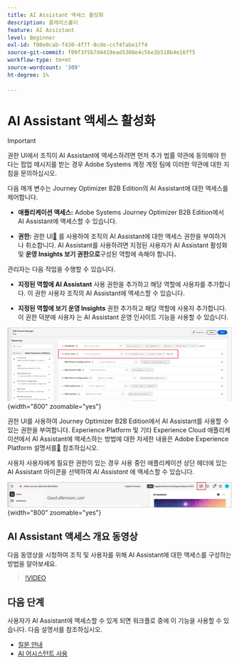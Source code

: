 ```yaml
---
title: AI Assistant 액세스 활성화
description: 플레이스홀더
feature: AI Assistant
level: Beginner
exl-id: f08e0cab-f430-4f7f-8cde-ccf4fabe1ff4
source-git-commit: f09f3f5b7d4419ead5308e4c5be3b518b4e16ff5
workflow-type: tm+mt
source-wordcount: '309'
ht-degree: 1%

---
```


# AI Assistant 액세스 활성화

>[!IMPORTANT]
>
>권한 UI에서 조직이 AI Assistant에 액세스하려면 먼저 추가 법률 약관에 동의해야 한다는 팝업 메시지를 받는 경우 Adobe Systems 계정 계정 팀에 이러한 약관에 대한 지침을 문의하십시오.

다음 매개 변수는 Journey Optimizer B2B Edition의 AI Assistant에 대한 액세스를 제어합니다.

* **애플리케이션 액세스:** Adobe Systems Journey Optimizer B2B Edition에서 AI Assistant에 액세스할 수 있습니다.

* **권한:** 권한 UI[&#128279;](https://experienceleague.adobe.com/en/docs/experience-platform/access-control/abac/permissions-ui/permissions) 를 사용하여 조직의 AI Assistant에 대한 액세스 권한을 부여하거나 취소합니다. AI Assistant를 사용하려면 지정된 사용자가 AI Assistant 활성화 및 **운영 Insights 보기 권한으로**&#x200B;구성된 역할에 속해야 합니다&#x200B;**.**

관리자는 다음 작업을 수행할 수 있습니다.

* **지정된 역할에 AI Assistant** 사용 권한을 추가하고 해당 역할에 사용자를 추가합니다. 이 권한 사용자 조직의 AI Assistant에 액세스할 수 있습니다.

* **지정된 역할에 보기 운영 Insights** 권한 추가하고 해당 역할에 사용자 추가합니다. 이 권한 덕분에 사용자 는 AI Assistant 운영 인사이트 기능을 사용할 수 있습니다.

![AI Assistant 권한 할당](./assets/ai-assistant-permissions.png){width="800" zoomable="yes"}

권한 UI를 사용하여 Journey Optimizer B2B Edition에서 AI Assistant를 사용할 수 있는 권한을 부여합니다. Experience Platform 및 기타 Experience Cloud 애플리케이션에서 AI Assistant에 액세스하는 방법에 대한 자세한 내용은 Adobe Experience Platform 설명서를[&#128279;](https://experienceleague.adobe.com/en/docs/experience-platform/ai-assistant/access) 참조하십시오.

사용자 사용자에게 필요한 권한이 있는 경우 사용 중인 애플리케이션 상단 헤더에 있는 AI Assistant 아이콘을 선택하여 _AI Assistant_ 에 액세스할 수 있습니다.

![애플리케이션 헤더의 AI Assistant 아이콘](./assets/ai-assistant-icon-header.png){width="800" zoomable="yes"}

## AI Assistant 액세스 개요 동영상

다음 동영상을 시청하여 조직 및 사용자를 위해 AI Assistant에 대한 액세스를 구성하는 방법을 알아보세요.

>[!VIDEO](https://video.tv.adobe.com/v/3436470/?learn=on)

## 다음 단계

사용자가 AI Assistant에 액세스할 수 있게 되면 워크플로 중에 이 기능을 사용할 수 있습니다. 다음 설명서를 참조하십시오.

* [질문 안내](./question-guidance.md)
* [AI 어시스턴트 사용](./use-ai-assistant.md)
